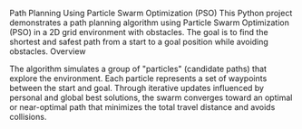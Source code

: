 Path Planning Using Particle Swarm Optimization (PSO)
This Python project demonstrates a path planning algorithm using Particle Swarm Optimization (PSO) in a 2D grid environment with obstacles. The goal is to find the shortest and safest path from a start to a goal position while avoiding obstacles.
Overview

The algorithm simulates a group of "particles" (candidate paths) that explore the environment. Each particle represents a set of waypoints between the start and goal.
Through iterative updates influenced by personal and global best solutions, the swarm converges toward an optimal or near-optimal path that minimizes the total travel distance and avoids collisions.
